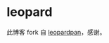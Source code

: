# leopard

此博客 fork 自 [leopardpan](https://github.com/leopardpan/leopardpan.github.io/ "leopardpan")，感谢。